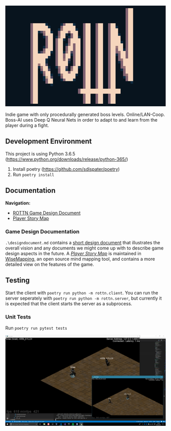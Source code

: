 ![logo](./rottn-logo-hr.png)

Indie game with only procedurally generated boss levels. Online/LAN-Coop. Boss-AI uses Deep Q Neural Nets in order to adapt to and learn from the player during a fight.

## Development Environment 

This project is using Python 3.6.5 (https://www.python.org/downloads/release/python-365/)

1. Install poetry (https://github.com/sdispater/poetry)
1. Run `poetry install`

## Documentation

**Navigation:**
- [ROTTN Game Design Document](./designdocument.md)
- [Player Story Map](https://app.wisemapping.com/c/maps/747726/public)

### Game Design Documentation

`.\designdocument.md` contains a [short design document](./docs/gamedesign/designdocument.md) that illustrates the overall vision and any documents we might come up with to describe game design aspects in the future. A [*Player Story Map*](https://app.wisemapping.com/c/maps/747726/edit) is maintained in [WiseMapping](https://app.wisemapping.com), an open source mind mapping tool, and contains a more detailed view on the features of the game.

## Testing

Start the client with `poetry run python -m rottn.client`.
You can run the server seperately with `poetry run python -m rottn.server`, but currently it is expected that the client starts the server as a subprocess.

### Unit Tests

Run `poetry run pytest tests`

![Screenshot](/screenshot.png)

